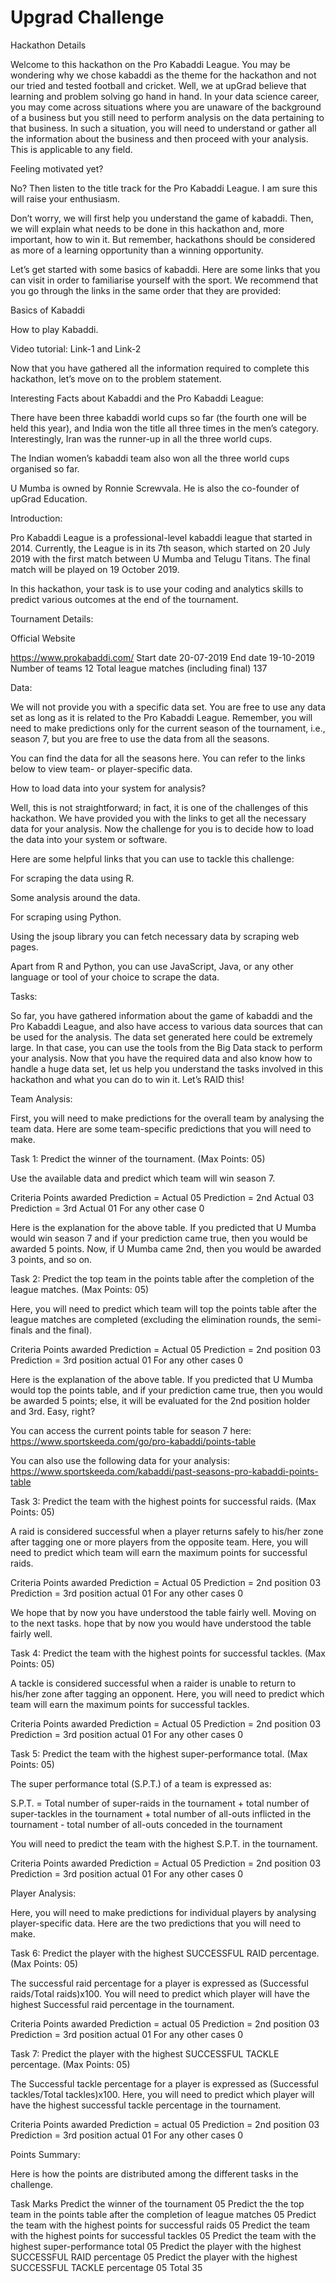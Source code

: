 # Upgrad Challenge


Hackathon Details
 

Welcome to this hackathon on the Pro Kabaddi League. You may be wondering why we chose kabaddi as the theme for the hackathon and not our tried and tested football and cricket. Well, we at upGrad believe that learning and problem solving go hand in hand. In your data science career, you may come across situations where you are unaware of the background of a business but you still need to perform analysis on the data pertaining to that business. In such a situation, you will need to understand or gather all the information about the business and then proceed with your analysis. This is applicable to any field.

 

Feeling motivated yet? 

 

No? Then listen to the title track for the Pro Kabaddi League. I am sure this will raise your enthusiasm.

 

Don’t worry, we will first help you understand the game of kabaddi. Then, we will explain what needs to be done in this hackathon and, more important, how to win it. But remember, hackathons should be considered as more of a learning opportunity than a winning opportunity.

 

Let’s get started with some basics of kabaddi. Here are some links that you can visit in order to familiarise yourself with the sport. We recommend that you go through the links in the same order that they are provided:

 

Basics of Kabaddi

How to play Kabaddi.

Video tutorial: Link-1 and Link-2

 

Now that you have gathered all the information required to complete this hackathon, let’s move on to the problem statement.

 

Interesting Facts about Kabaddi and the Pro Kabaddi League:

 

There have been three kabaddi world cups so far (the fourth one will be held this year), and India won the title all three times in the men’s category. Interestingly, Iran was the runner-up in all the three world cups.

The Indian women’s kabaddi team also won all the three world cups organised so far.

U Mumba is owned by Ronnie Screwvala. He is also the co-founder of upGrad Education. 

 

Introduction:

 

Pro Kabaddi League is a professional-level kabaddi league that started in 2014. Currently, the League is in its 7th season, which started on 20 July 2019 with the first match between U Mumba and Telugu Titans. The final match will be played on 19 October 2019.

 

In this hackathon, your task is to use your coding and analytics skills to predict various outcomes at the end of the tournament.

 

Tournament Details:

Official Website

https://www.prokabaddi.com/
Start date	20-07-2019
End date	19-10-2019
Number of teams	12
Total league matches (including final)	137
 

 

Data:

 

We will not provide you with a specific data set. You are free to use any data set as long as it is related to the Pro Kabaddi League. Remember, you will need to make predictions only for the current season of the tournament, i.e., season 7, but you are free to use the data from all the seasons.

 

You can find the data for all the seasons  here. You can refer to the links below to view team- or player-specific data.

 

 

How to load data into your system for analysis?

 

Well, this is not straightforward; in fact, it is one of the challenges of this hackathon. We have provided you with the links to get all the necessary data for your analysis. Now the challenge for you is to decide how to load the data into your system or software. 

 

Here are some helpful links that you can use to tackle this challenge:

For scraping the data using R.

Some analysis around the data.

For scraping using Python.

Using the jsoup library you can fetch necessary data by scraping  web pages.

 

Apart from R and Python, you can use JavaScript, Java, or any other language or tool of your choice to scrape the data.

 

Tasks:

 

So far, you have gathered information about the game of kabaddi and the Pro Kabaddi League, and also have access to various data sources that can be used for the analysis. The data set generated here could be extremely large. In that case, you can use the tools from the Big Data stack to perform your analysis. Now that you have the required data and also know how to handle a huge data set, let us help you understand the tasks involved in this hackathon and what you can do to win it. Let’s RAID this!

 

Team Analysis:

 

First, you will need to make predictions for the overall team by analysing the team data. Here are some team-specific predictions that you will need to make. 

 

Task 1: Predict the winner of the tournament. (Max Points: 05)

 

Use the available data and predict which team will win season 7.

 

Criteria	Points awarded
Prediction = Actual	05
Prediction = 2nd Actual	03
Prediction = 3rd Actual	01
For any other case	0
 

Here is the explanation for the above table. If you predicted that U Mumba would win season 7 and if your prediction came true, then you would be awarded 5 points. Now, if U Mumba came 2nd, then you would be awarded 3 points, and so on.

 

Task 2: Predict the top team in the points table after the completion of the league matches. (Max Points: 05)

 

Here, you will need to predict which team will top the points table after the league matches are completed (excluding the elimination rounds, the semi-finals and the final).

 

Criteria	Points awarded
Prediction = Actual	05
Prediction = 2nd position	03
Prediction = 3rd position actual	01
For any other cases	0
 

 

Here is the explanation of the above table. If you predicted that U Mumba would top the points table, and if your prediction came true, then you would be awarded 5 points; else, it will be evaluated for the 2nd position holder and 3rd. Easy, right?

 

You can access the current points table for season 7 here: https://www.sportskeeda.com/go/pro-kabaddi/points-table

You can also use the following data for your analysis: https://www.sportskeeda.com/kabaddi/past-seasons-pro-kabaddi-points-table

 

Task 3: Predict the team with the highest points for successful raids. (Max Points: 05)

 

A raid is considered successful when a player returns safely to his/her zone after tagging one or more players from the opposite team. Here, you will need to predict which team will earn the maximum points for successful raids. 

 

Criteria	Points awarded
Prediction = Actual	05
Prediction = 2nd position	03
Prediction = 3rd position actual	01
For any other cases	0
 

 

We hope that by now you have understood the table fairly well. Moving on to the next tasks. hope that by now you would have understood the table fairly well.

 

 

Task 4: Predict the team with the highest points for successful tackles. (Max Points: 05)

 

A tackle is considered successful when a raider is unable to return to his/her zone after tagging an opponent. Here, you will need to predict which team will earn the maximum points for successful tackles.

 

Criteria	Points awarded
Prediction = Actual	05
Prediction = 2nd position	03
Prediction = 3rd position actual	01
For any other cases	0
 

Task 5: Predict the team with the highest super-performance total. (Max Points: 05)

 

The super performance total (S.P.T.) of a team is expressed as:

 

S.P.T. = Total number of super-raids in the tournament + total number of super-tackles in the tournament + total number of all-outs inflicted in the tournament - total number of all-outs conceded in the tournament

 

You will need to predict the team with the highest S.P.T. in the tournament.

 

Criteria	Points awarded
Prediction = Actual	05
Prediction = 2nd position	03
Prediction = 3rd position actual	01
For any other cases	0
 

 

Player Analysis:

 

Here, you will need to make predictions for individual players by analysing player-specific data. Here are the two predictions that you will need to make.

 

Task 6: Predict the player with the highest SUCCESSFUL RAID percentage. (Max Points: 05)

 

The successful raid percentage for a player is expressed as (Successful raids/Total raids)x100. You will need to predict which player will have the highest Successful raid percentage in the tournament.

 

Criteria	Points awarded
Prediction = actual	05
Prediction = 2nd position	03
Prediction = 3rd position actual	01
For any other cases	0
 

 

Task 7: Predict the player with the highest SUCCESSFUL TACKLE percentage. (Max Points: 05)

 

The Successful tackle percentage  for a player is expressed as (Successful tackles/Total tackles)x100. Here, you will need to predict which player will have the highest successful tackle percentage in the tournament.

 

Criteria	Points awarded
Prediction = actual	05
Prediction = 2nd position	03
Prediction = 3rd position actual	01
For any other cases	0
 

 

Points Summary:

 

Here is how the points are distributed among the different tasks in the challenge.

 

 

Task	Marks
Predict the winner of the tournament	05
Predict the the top team in the points table after the completion of league matches	05
Predict the team with the highest points for successful raids	05
Predict the team with the highest points for successful tackles	05
Predict the team with the highest super-performance total	05
Predict the player with the highest SUCCESSFUL RAID percentage	05
Predict the player with the highest SUCCESSFUL TACKLE percentage	05
Total	35
 
